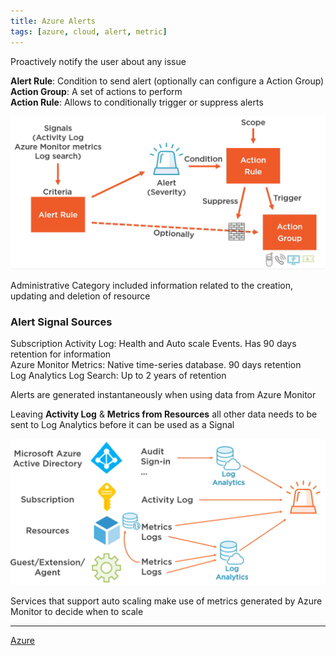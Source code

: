 ```yaml
---
title: Azure Alerts
tags: [azure, cloud, alert, metric]
---
```


Proactively notify the user about any issue

**Alert Rule**: Condition to send alert (optionally can configure a Action Group)  
**Action Group**: A set of actions to perform  
**Action Rule**: Allows to conditionally trigger or suppress alerts

![Azure Triggering Flow|550](../images/alert-triggering-flow.png)

Administrative Category included information related to the creation, updating and deletion of resource

### Alert Signal Sources

Subscription Activity Log: Health and Auto scale Events. Has 90 days retention for information  
Azure Monitor Metrics: Native time-series database. 90 days retention  
Log Analytics Log Search: Up to 2 years of retention

Alerts are generated instantaneously when using data from Azure Monitor

Leaving **Activity Log** & **Metrics from Resources** all other data needs to be sent to Log Analytics before it can be used as a Signal

![Azure Alert Signal Sources|600](../images/azure-alerts-signal-sources.png)

Services that support auto scaling make use of metrics generated by Azure Monitor to decide when to scale

---

[Azure](../Azure.md)